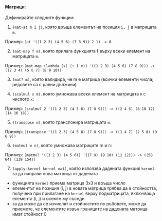 #### Матрици:
Дефинирайте следните функции:
1. `(mat-at m i j)`, която връща елементът на позиция `i, j` в матрицата `m`.

Пример: `(at '((1 2 3) (4 5 6) (7 8 9)) 2 1) -> 8`

2. `(mat-map f m)`, която прилага функцията f върху всеки елемент на матрицата
`m`.

Пример: `(mat-map (lambda (x) (+ 1 x)) '((1 2 3) (4 5 6) (7 8 9))) -> ((2 3 4) (5 6 7) (8 9 10))`

3. `(mat? m)`, която валидира, че m е матрица (всички елементи числа; редовете са с равни дължини)

4. `(scalmul x m)`, която умножава всеки елемент на матрицата `m` с числото `x`:

Пример: `(scalmul 2 '((1 2 3) (4 5 6) (7 8 9))) -> ((2 4 6) (8 10 12) (14 16 18))`

5. `(transpose m)`, която транспонира матрицата `m`:

Пример: `(transpose '((1 2 3) (4 5 6) (7 8 9))) -> ((1 4 7) (2 5 8) (3 6 9))`

6. `(matmul m n)`, която умножава матриците m и n:

Пример: `(matmul '((1 2 3) (4 5 6)) '((7 8) (9 10) (11 12))) -> ((58 64) (139 154))`

7. `(apply-kernel kernel mat)`, която използва дадената функция `kernel` за да направи нова матрица от дадената
- функцията `kernel` приема матрица 3x3 и връща число
- елементът на позиция (i, j) в новата матрица трябва да е стойността, получена при прилагане на `kernel` върху
подматрицата, включваща елемента (i, j) и осемте му съседи
- за да може да се изчислят и стойностите по ръбовете, може да приемете, че елементите извън границите на дадената матрица имат стойност 0
